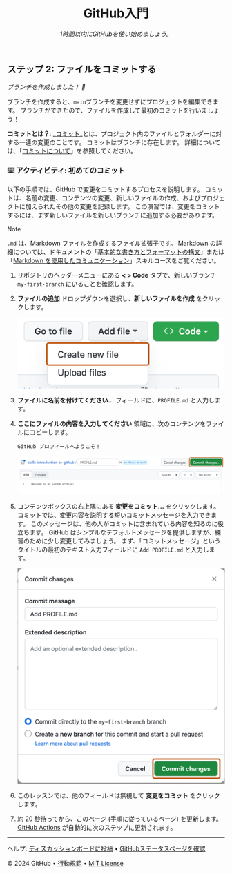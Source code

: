 <header>

<!--
  <<< Author notes: Course header >>>
  1280×640の画像、文頭大文字のコースタイトル、簡潔な説明（強調）を含めます。
  リポジトリの設定で、テンプレートリポジトリを有効にし、1280×640のソーシャルイメージを追加し、ヘッドブランチを自動削除します。
  オープンソースライセンスを追加します。GitHubはMITライセンスを使用します。
-->

# GitHub入門

_1時間以内にGitHubを使い始めましょう。_

</header>

<!--
  <<< Author notes: Step 2 >>>
  Start this step by acknowledging the previous step.
  Define terms and link to docs.github.com.
-->

## ステップ 2: ファイルをコミットする

_ブランチを作成しました！ :tada:_

ブランチを作成すると、`main`ブランチを変更せずにプロジェクトを編集できます。 ブランチができたので、ファイルを作成して最初のコミットを行いましょう！

**コミットとは？**: _[コミット](https://docs.github.com/ja/pull-requests/committing-changes-to-your-project/creating-and-editing-commits/about-commits)_とは、プロジェクト内のファイルとフォルダーに対する一連の変更のことです。 コミットはブランチに存在します。 詳細については、「[コミットについて](https://docs.github.com/ja/pull-requests/committing-changes-to-your-project/creating-and-editing-commits/about-commits)」を参照してください。

### :keyboard: アクティビティ: 初めてのコミット

以下の手順では、GitHub で変更をコミットするプロセスを説明します。 コミットは、名前の変更、コンテンツの変更、新しいファイルの作成、およびプロジェクトに加えられたその他の変更を記録します。 この演習では、変更をコミットするには、まず新しいファイルを新しいブランチに追加する必要があります。

> [!NOTE]
> `.md` は、Markdown ファイルを作成するファイル拡張子です。 Markdown の詳細については、ドキュメントの「[基本的な書き方とフォーマットの構文](https://docs.github.com/ja/get-started/writing-on-github/getting-started-with-writing-and-formatting-on-github/basic-writing-and-formatting-syntax)」または「[Markdown を使用したコミュニケーション](https://github.com/skills/communicate-using-markdown)」スキルコースをご覧ください。

1. リポジトリのヘッダーメニューにある **< > Code** タブで、新しいブランチ `my-first-branch` にいることを確認します。

2. **ファイルの追加** ドロップダウンを選択し、**新しいファイルを作成** をクリックします。

   ![create new file option](/images/create-new-file.png)

3. **ファイルに名前を付けてください...** フィールドに、`PROFILE.md` と入力します。

4. **ここにファイルの内容を入力してください** 領域に、次のコンテンツをファイルにコピーします。

   ```
   GitHub プロフィールへようこそ！
   ```

   ![profile.md file screenshot](/images/my-profile-file.png)

5. コンテンツボックスの右上隅にある **変更をコミット...** をクリックします。 コミットでは、変更内容を説明する短いコミットメッセージを入力できます。 このメッセージは、他の人がコミットに含まれている内容を知るのに役立ちます。 GitHub はシンプルなデフォルトメッセージを提供しますが、練習のために少し変更してみましょう。 まず、「コミットメッセージ」というタイトルの最初のテキスト入力フィールドに `Add PROFILE.md` と入力します。

   ![screenshot of adding a new file with a commit message](/images/commit-full-screen.png)

6. このレッスンでは、他のフィールドは無視して **変更をコミット** をクリックします。
7. 約 20 秒待ってから、このページ (手順に従っているページ) を更新します。 [GitHub Actions](https://docs.github.com/ja/actions) が自動的に次のステップに更新されます。

<footer>

<!--
  <<< Author notes: Footer >>>
  サポート、GitHubステータスページ、行動規範、ライセンスへのリンクを追加します。
-->

---

ヘルプ: [ディスカッションボードに投稿](https://github.com/orgs/skills/discussions/categories/introduction-to-github) &bull; [GitHubステータスページを確認](https://www.githubstatus.com/)

&copy; 2024 GitHub &bull; [行動規範](https://www.contributor-covenant.org/version/2/1/code_of_conduct/code_of_conduct.md) &bull; [MIT License](https://gh.io/mit)

</footer>
